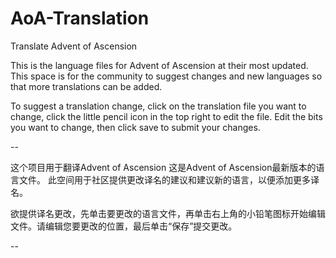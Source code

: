 # AoA-Translation
Translate Advent of Ascension

This is the language files for Advent of Ascension at their most updated.
This space is for the community to suggest changes and new languages so that more translations can be added.

To suggest a translation change, click on the translation file you want to change, click the little pencil icon in the top right to edit the file.
Edit the bits you want to change, then click save to submit your changes.

--

这个项目用于翻译Advent of Ascension
这是Advent of Ascension最新版本的语言文件。 此空间用于社区提供更改译名的建议和建议新的语言，以便添加更多译名。

欲提供译名更改，先单击要更改的语言文件，再单击右上角的小铅笔图标开始编辑文件。请编辑您要更改的位置，最后单击“保存”提交更改。

--
